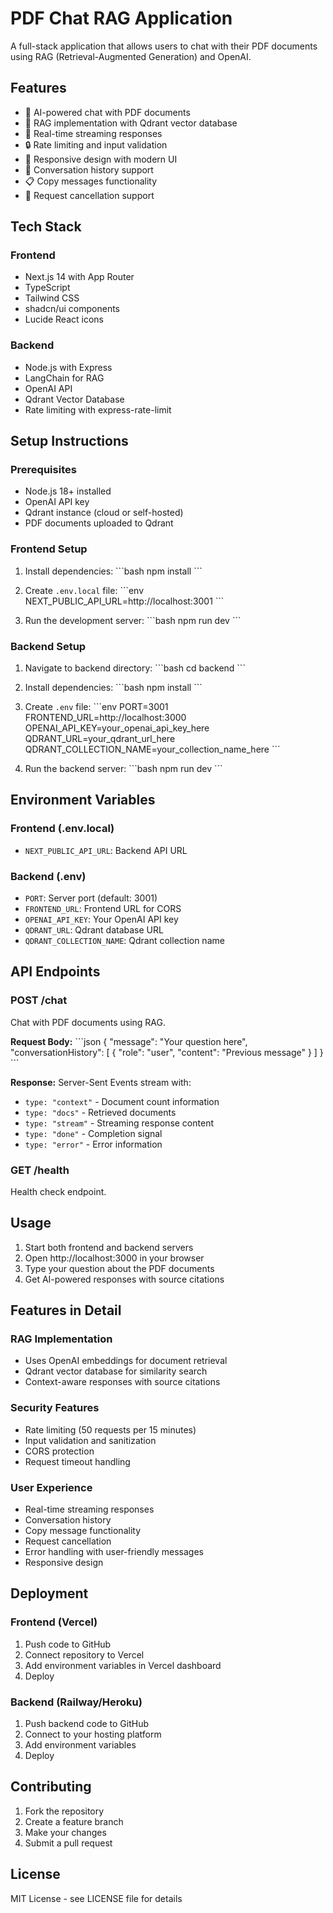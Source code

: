 # PDF Chat RAG Application

A full-stack application that allows users to chat with their PDF documents using RAG (Retrieval-Augmented Generation) and OpenAI.

## Features

- 🤖 AI-powered chat with PDF documents
- 📄 RAG implementation with Qdrant vector database
- 💬 Real-time streaming responses
- 🔒 Rate limiting and input validation
- 📱 Responsive design with modern UI
- 🔄 Conversation history support
- 📋 Copy messages functionality
- 🛑 Request cancellation support

## Tech Stack

### Frontend

- Next.js 14 with App Router
- TypeScript
- Tailwind CSS
- shadcn/ui components
- Lucide React icons

### Backend

- Node.js with Express
- LangChain for RAG
- OpenAI API
- Qdrant Vector Database
- Rate limiting with express-rate-limit

## Setup Instructions

### Prerequisites

- Node.js 18+ installed
- OpenAI API key
- Qdrant instance (cloud or self-hosted)
- PDF documents uploaded to Qdrant

### Frontend Setup

1. Install dependencies:
   \`\`\`bash
   npm install
   \`\`\`

2. Create `.env.local` file:
   \`\`\`env
   NEXT_PUBLIC_API_URL=http://localhost:3001
   \`\`\`

3. Run the development server:
   \`\`\`bash
   npm run dev
   \`\`\`

### Backend Setup

1. Navigate to backend directory:
   \`\`\`bash
   cd backend
   \`\`\`

2. Install dependencies:
   \`\`\`bash
   npm install
   \`\`\`

3. Create `.env` file:
   \`\`\`env
   PORT=3001
   FRONTEND_URL=http://localhost:3000
   OPENAI_API_KEY=your_openai_api_key_here
   QDRANT_URL=your_qdrant_url_here
   QDRANT_COLLECTION_NAME=your_collection_name_here
   \`\`\`

4. Run the backend server:
   \`\`\`bash
   npm run dev
   \`\`\`

## Environment Variables

### Frontend (.env.local)

- `NEXT_PUBLIC_API_URL`: Backend API URL

### Backend (.env)

- `PORT`: Server port (default: 3001)
- `FRONTEND_URL`: Frontend URL for CORS
- `OPENAI_API_KEY`: Your OpenAI API key
- `QDRANT_URL`: Qdrant database URL
- `QDRANT_COLLECTION_NAME`: Qdrant collection name

## API Endpoints

### POST /chat

Chat with PDF documents using RAG.

**Request Body:**
\`\`\`json
{
"message": "Your question here",
"conversationHistory": [
{
"role": "user",
"content": "Previous message"
}
]
}
\`\`\`

**Response:** Server-Sent Events stream with:

- `type: "context"` - Document count information
- `type: "docs"` - Retrieved documents
- `type: "stream"` - Streaming response content
- `type: "done"` - Completion signal
- `type: "error"` - Error information

### GET /health

Health check endpoint.

## Usage

1. Start both frontend and backend servers
2. Open http://localhost:3000 in your browser
3. Type your question about the PDF documents
4. Get AI-powered responses with source citations

## Features in Detail

### RAG Implementation

- Uses OpenAI embeddings for document retrieval
- Qdrant vector database for similarity search
- Context-aware responses with source citations

### Security Features

- Rate limiting (50 requests per 15 minutes)
- Input validation and sanitization
- CORS protection
- Request timeout handling

### User Experience

- Real-time streaming responses
- Conversation history
- Copy message functionality
- Request cancellation
- Error handling with user-friendly messages
- Responsive design

## Deployment

### Frontend (Vercel)

1. Push code to GitHub
2. Connect repository to Vercel
3. Add environment variables in Vercel dashboard
4. Deploy

### Backend (Railway/Heroku)

1. Push backend code to GitHub
2. Connect to your hosting platform
3. Add environment variables
4. Deploy

## Contributing

1. Fork the repository
2. Create a feature branch
3. Make your changes
4. Submit a pull request

## License

MIT License - see LICENSE file for details
